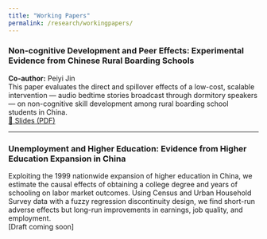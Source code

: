 ```yaml
---
title: "Working Papers"
permalink: /research/workingpapers/
---
```


### Non-cognitive Development and Peer Effects: Experimental Evidence from Chinese Rural Boarding Schools  
**Co-author:** Peiyi Jin  
This paper evaluates the direct and spillover effects of a low-cost, scalable intervention — audio bedtime stories broadcast through dormitory speakers — on non-cognitive skill development among rural boarding school students in China.  
[📑 Slides (PDF)](/files/Noncognitive_PeerEffects_Slides.pdf)

---

### Unemployment and Higher Education: Evidence from Higher Education Expansion in China  
Exploiting the 1999 nationwide expansion of higher education in China, we estimate the causal effects of obtaining a college degree and years of schooling on labor market outcomes. Using Census and Urban Household Survey data with a fuzzy regression discontinuity design, we find short-run adverse effects but long-run improvements in earnings, job quality, and employment.  
[Draft coming soon]
